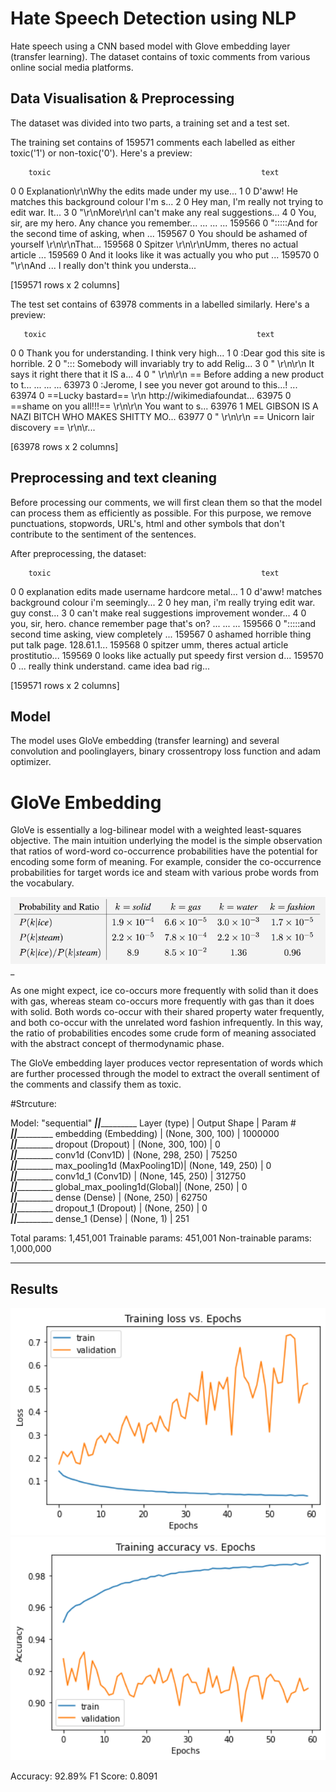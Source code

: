 # Hate Speech Detection using NLP


Hate speech using a CNN based model with Glove embedding layer (transfer learning). The dataset contains of toxic comments from various online social media platforms.


## Data Visualisation & Preprocessing


The dataset was divided into two parts, a training set and a test set.


The training set contains of 159571 comments each labelled as either toxic('1') or non-toxic('0').
Here's a preview:


        toxic                                               text
0           0  Explanation\r\nWhy the edits made under my use...
1           0  D'aww! He matches this background colour I'm s...
2           0  Hey man, I'm really not trying to edit war. It...
3           0  "\r\nMore\r\nI can't make any real suggestions...
4           0  You, sir, are my hero. Any chance you remember...
...       ...                                                ...
159566      0  ":::::And for the second time of asking, when ...
159567      0  You should be ashamed of yourself \r\n\r\nThat...
159568      0  Spitzer \r\n\r\nUmm, theres no actual article ...
159569      0  And it looks like it was actually you who put ...
159570      0  "\r\nAnd ... I really don't think you understa...

[159571 rows x 2 columns]


The test set contains of 63978 comments in a labelled similarly.
Here's a preview:

       toxic                                               text
0          0  Thank you for understanding. I think very high...
1          0                   :Dear god this site is horrible.
2          0  "::: Somebody will invariably try to add Relig...
3          0  " \r\n\r\n It says it right there that it IS a...
4          0  " \r\n\r\n == Before adding a new product to t...
...      ...                                                ...
63973      0  :Jerome, I see you never got around to this…! ...
63974      0  ==Lucky bastard== \r\n http://wikimediafoundat...
63975      0  ==shame on you all!!!== \r\n\r\n You want to s...
63976      1  MEL GIBSON IS A NAZI BITCH WHO MAKES SHITTY MO...
63977      0  " \r\n\r\n == Unicorn lair discovery == \r\n\r...

[63978 rows x 2 columns]


## Preprocessing and text cleaning


Before processing our comments, we will first clean them so that the model can process them as efficiently as possible.
For this purpose, we remove punctuations, stopwords, URL's, html and other symbols that don't contribute to the sentiment of the sentences.

After preprocessing, the dataset:

        toxic                                               text
0           0  explanation edits made username hardcore metal...
1           0  d'aww! matches background colour i'm seemingly...
2           0  hey man, i'm really trying edit war. guy const...
3           0  can't make real suggestions improvement wonder...
4           0    you, sir, hero. chance remember page that's on?
...       ...                                                ...
159566      0  ":::::and second time asking, view completely ...
159567      0  ashamed horrible thing put talk page. 128.61.1...
159568      0  spitzer umm, theres actual article prostitutio...
159569      0  looks like actually put speedy first version d...
159570      0  ... really think understand. came idea bad rig...

[159571 rows x 2 columns]




## Model


The model uses GloVe embedding (transfer learning) and several convolution and poolinglayers, binary crossentropy loss function and adam optimizer.

# GloVe Embedding



GloVe is essentially a log-bilinear model with a weighted least-squares objective. The main intuition underlying the model is the simple observation that ratios of word-word co-occurrence probabilities have the potential for encoding some form of meaning. For example, consider the co-occurrence probabilities for target words ice and steam with various probe words from the vocabulary.


<img src="images/glv.png" style="width:700px;height:400;">_


As one might expect, ice co-occurs more frequently with solid than it does with gas, whereas steam co-occurs more frequently with gas than it does with solid. Both words co-occur with their shared property water frequently, and both co-occur with the unrelated word fashion infrequently. In this way, the ratio of probabilities encodes some crude form of meaning associated with the abstract concept of thermodynamic phase. 

The GloVe embedding layer produces vector representation of words which are further processed through the model to extract the overall sentiment of the comments and classify them as toxic.

#Strcuture:

Model: "sequential"
____________________________|_____________________|________________
Layer (type)                | Output Shape        |      Param #   
____________________________|_____________________|________________
embedding (Embedding)       | (None, 300, 100)    |      1000000   
____________________________|_____________________|________________
dropout (Dropout)           | (None, 300, 100)    |      0         
____________________________|_____________________|________________
conv1d (Conv1D)             | (None, 298, 250)    |      75250     
____________________________|_____________________|________________
max_pooling1d (MaxPooling1D)| (None, 149, 250)    |      0         
____________________________|_____________________|________________
conv1d_1 (Conv1D)           | (None, 145, 250)    |      312750    
____________________________|_____________________|________________
global_max_pooling1d(Global)| (None, 250)         |      0         
____________________________|_____________________|________________
dense (Dense)               | (None, 250)         |      62750     
____________________________|_____________________|________________
dropout_1 (Dropout)         | (None, 250)         |      0         
____________________________|_____________________|________________
dense_1 (Dense)             | (None, 1)           |      251       


Total params: 1,451,001
Trainable params: 451,001
Non-trainable params: 1,000,000
___________________________________________________________________




## Results



<img src="images/tloss.png" style="width:700px;height:400;">
<img src="images/gr1.png" style="width:700px;height:400;">



Accuracy: 92.89%
F1 Score: 0.8091


